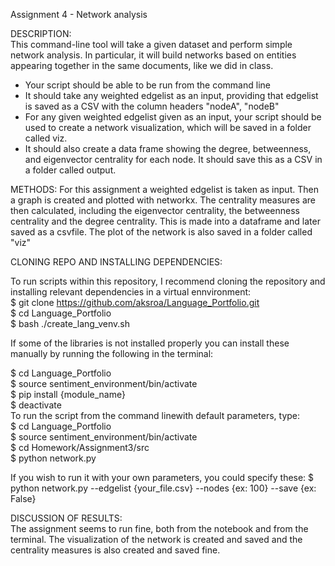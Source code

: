 Assignment 4 - Network analysis

DESCRIPTION:                                                                                                                                    
This command-line tool will take a given dataset and perform simple network analysis. In particular, it will build networks based on entities appearing together in the same documents, like we did in class.

- Your script should be able to be run from the command line
- It should take any weighted edgelist as an input, providing that edgelist is saved as a CSV with the column headers "nodeA", "nodeB"
- For any given weighted edgelist given as an input, your script should be used to create a network visualization, which will be saved in a folder called viz.
- It should also create a data frame showing the degree, betweenness, and eigenvector centrality for each node. It should save this as a CSV in a folder called output.

METHODS:                                                                                                                                                                                                                                                                                 For this assignment a weighted edgelist is taken as input. Then a graph is created and plotted with networkx. The centrality measures are then calculated, including the eigenvector centrality, the betweenness centrality and the degree centrality. This is made into a dataframe and later saved as a csvfile. The plot of the network is also saved in a folder called "viz"                                                       


CLONING REPO AND INSTALLING DEPENDENCIES:                                                                                                    
                                                                                                                                             
To run scripts within this repository, I recommend cloning the repository and installing relevant dependencies in a virtual ennvironment:        
$ git clone https://github.com/aksroa/Language_Portfolio.git                                                                                           
$ cd Language_Portfolio                                                                                                                          
$ bash ./create_lang_venv.sh                                                                                                                                                                                                                                                 
                                                                                                                                                          
If some of the libraries is not installed properly you can install these manually by running the following in the terminal:                   

$ cd Language_Portfolio                                                                                                                                                                                                                                            
$ source sentiment_environment/bin/activate                                                                                                  
$ pip install {module_name}                                                                                                                  
$ deactivate                                                                                                                                                                                                                                                                                                              
To run the script from the command linewith default parameters, type:                                                                                                    
$ cd Language_Portfolio                                                                                                                
$ source sentiment_environment/bin/activate                                                                                                 
$ cd Homework/Assignment3/src                                                                                                               
$ python network.py

If you wish to run it with your own parameters, you could specify these:
$ python network.py --edgelist {your_file.csv} --nodes {ex: 100} --save {ex: False}


DISCUSSION OF RESULTS:                                                                                                                       
The assignment seems to run fine, both from the notebook and from the terminal. The visualization of the network is created and saved and the centrality measures is also created and saved fine.